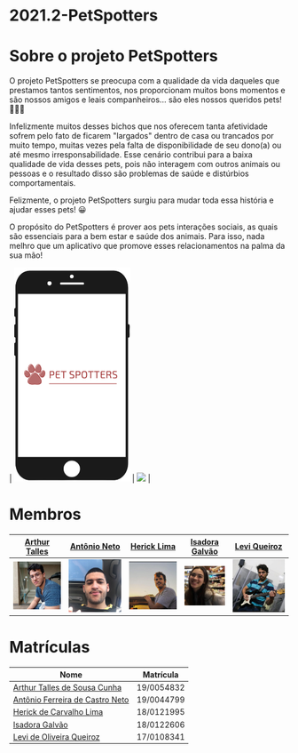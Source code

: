 # 2021.2-PetSpotters

# Sobre o projeto PetSpotters

O projeto PetSpotters se preocupa com a qualidade da vida daqueles que prestamos tantos sentimentos, nos proporcionam muitos bons momentos e são nossos amigos e leais companheiros... são eles nossos queridos pets! 🐶🐱🐰

Infelizmente muitos desses bichos que nos oferecem tanta afetividade sofrem pelo fato de ficarem "largados" dentro de casa ou trancados por muito tempo, muitas vezes pela falta de disponibilidade de seu dono(a) ou até mesmo irresponsabilidade. Esse cenário contribui para a baixa qualidade de vida desses pets, pois não interagem com outros animais ou pessoas e o resultado disso são problemas de saúde e distúrbios comportamentais.

Felizmente, o projeto PetSpotters surgiu para mudar toda essa história e ajudar esses pets! 😀

O propósito do PetSpotters é prover aos pets interações sociais, as quais são essenciais para a bem estar e saúde dos animais. Para isso, nada melhro que um aplicativo que promove esses relacionamentos na palma da sua mão! 

| ![App](./assets/img/App.png) | <img src="https://i.gifer.com/Xxsn.gif" width="320"> |


# Membros
| [Arthur Talles](https://github.com/art1505) | [Antônio Neto](https://github.com/antoniotoineto) | [Herick Lima](https://github.com/hericklima22) | [Isadora Galvão](https://github.com/isadoragalvaoss) | [Levi Queiroz](https://github.com/LeviQ27) |
| --- | --- | --- | --- | --- |
![screen_shot](./assets/img/members/Arthur.jpeg) | ![screen_shot](./assets/img/members/Antonio.jpeg) | ![screen_shot](./assets/img/members/Herick.jpeg) | ![screen_shot](./assets/img/members/Isadora.jpeg) | ![screen_shot](./assets/img/members/levi.jpeg) |

# Matrículas
| Nome | Matrícula |
|---------------------------| ---------- |
| <a href="https://github.com/art1505">Arthur Talles de Sousa Cunha</a>             | 19/0054832 |
| <a href="https://github.com/antoniotoineto">Antônio Ferreira de Castro Neto</a>   | 19/0044799 |
| <a href="https://github.com/hericklima22">Herick de Carvalho Lima</a>             | 18/0121995 |
| <a href="https://github.com/isadoragalvaoss">Isadora Galvão</a>                   | 18/0122606 |
| <a href="https://github.com/LeviQ27">Levi de Oliveira Queiroz</a>                 | 17/0108341 |

